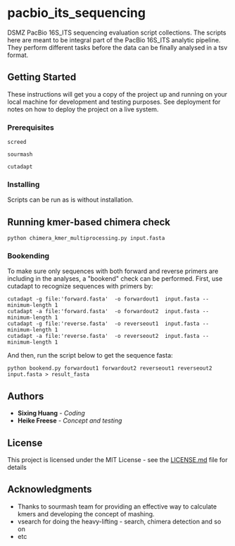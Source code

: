 # pacbio_its_sequencing
DSMZ PacBio 16S_ITS sequencing evaluation script collections. The scripts here are meant to be integral part of  the PacBio 16S_ITS analytic pipeline. They perform different tasks before the data can be finally analysed in a tsv format.

## Getting Started

These instructions will get you a copy of the project up and running on your local machine for development and testing purposes. See deployment for notes on how to deploy the project on a live system.

### Prerequisites


 
```
screed

sourmash

cutadapt

```

### Installing

Scripts can be run as is without installation.

## Running kmer-based chimera check

```
python chimera_kmer_multiprocessing.py input.fasta
```
### Bookending

To make sure only sequences with both forward and reverse primers are including in the analyses, a "bookend" check can be performed. First, use cutadapt to recognize sequences with primers by:

```
cutadapt -g file:'forward.fasta'  -o forwardout1  input.fasta --minimum-length 1
cutadapt -a file:'forward.fasta'  -o forwardout2  input.fasta --minimum-length 1
cutadapt -g file:'reverse.fasta'  -o reverseout1  input.fasta --minimum-length 1
cutadapt -a file:'reverse.fasta'  -o reverseout2  input.fasta --minimum-length 1
```

And then, run the script below to get the sequence fasta:

```
python bookend.py forwardout1 forwardout2 reverseout1 reverseout2 input.fasta > result_fasta
```




## Authors

* **Sixing Huang** - *Coding*
* **Heike Freese** - *Concept and testing*

## License

This project is licensed under the MIT License - see the [LICENSE.md](LICENSE.md) file for details

## Acknowledgments

* Thanks to sourmash team for providing an effective way to calculate kmers and developing the concept of mashing.
* vsearch for doing the heavy-lifting - search, chimera detection and so on
* etc

